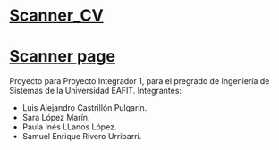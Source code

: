 # [Scanner_CV](https://scanner-6c414.web.app/#/login)
# <a href="[https://firebase.google.com/](https://scanner-6c414.web.app/#/login)" target="_blank">Scanner page</a>
Proyecto para Proyecto Integrador 1, para el pregrado de Ingeniería de Sistemas de la Universidad EAFIT.
Integrantes:
- Luis Alejandro Castrillón Pulgarín.
- Sara López Marín.
- Paula Inés LLanos López.
- Samuel Enrique Rivero Urribarrí. 

